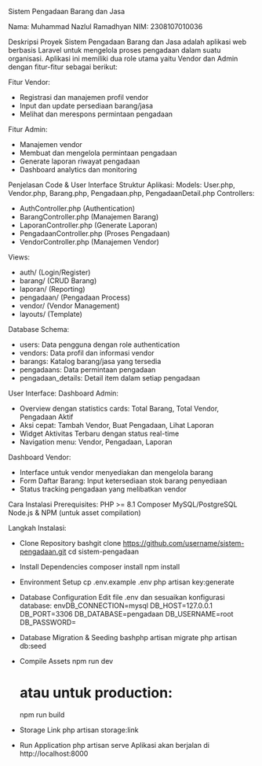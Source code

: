 Sistem Pengadaan Barang dan Jasa

Nama: Muhammad Nazlul Ramadhyan
NIM: 2308107010036

Deskripsi Proyek
Sistem Pengadaan Barang dan Jasa adalah aplikasi web berbasis Laravel untuk mengelola proses pengadaan dalam suatu organisasi. Aplikasi ini memiliki dua role utama yaitu Vendor dan Admin dengan fitur-fitur sebagai berikut:

Fitur Vendor:
- Registrasi dan manajemen profil vendor
- Input dan update persediaan barang/jasa
- Melihat dan merespons permintaan pengadaan

Fitur Admin:
- Manajemen vendor
- Membuat dan mengelola permintaan pengadaan
- Generate laporan riwayat pengadaan
- Dashboard analytics dan monitoring

Penjelasan Code & User Interface
Struktur Aplikasi:
Models: User.php, Vendor.php, Barang.php, Pengadaan.php, PengadaanDetail.php
Controllers:
- AuthController.php (Authentication)
- BarangController.php (Manajemen Barang)
- LaporanController.php (Generate Laporan)
- PengadaanController.php (Proses Pengadaan)
- VendorController.php (Manajemen Vendor)
    
Views:
- auth/ (Login/Register)
- barang/ (CRUD Barang)
- laporan/ (Reporting)
- pengadaan/ (Pengadaan Process)
- vendor/ (Vendor Management)
- layouts/ (Template)

Database Schema:
- users: Data pengguna dengan role authentication
- vendors: Data profil dan informasi vendor
- barangs: Katalog barang/jasa yang tersedia
- pengadaans: Data permintaan pengadaan
- pengadaan_details: Detail item dalam setiap pengadaan

User Interface:
Dashboard Admin: 
- Overview dengan statistics cards: Total Barang, Total Vendor, Pengadaan Aktif
- Aksi cepat: Tambah Vendor, Buat Pengadaan, Lihat Laporan
- Widget Aktivitas Terbaru dengan status real-time
- Navigation menu: Vendor, Pengadaan, Laporan

Dashboard Vendor: 
- Interface untuk vendor menyediakan dan mengelola barang
- Form Daftar Barang: Input ketersediaan stok barang penyediaan
- Status tracking pengadaan yang melibatkan vendor

Cara Instalasi
    Prerequisites:
    PHP >= 8.1
    Composer
    MySQL/PostgreSQL
    Node.js & NPM (untuk asset compilation)

Langkah Instalasi:
- Clone Repository
      bashgit clone https://github.com/username/sistem-pengadaan.git
      cd sistem-pengadaan

- Install Dependencies
    composer install
    npm install

- Environment Setup
    cp .env.example .env
    php artisan key:generate

- Database Configuration
    Edit file .env dan sesuaikan konfigurasi database:
    envDB_CONNECTION=mysql
    DB_HOST=127.0.0.1
    DB_PORT=3306
    DB_DATABASE=pengadaan
    DB_USERNAME=root
    DB_PASSWORD=

- Database Migration & Seeding
    bashphp artisan migrate
    php artisan db:seed

- Compile Assets
    npm run dev
    # atau untuk production:
    npm run build

- Storage Link
    php artisan storage:link

- Run Application
    php artisan serve
    Aplikasi akan berjalan di http://localhost:8000

